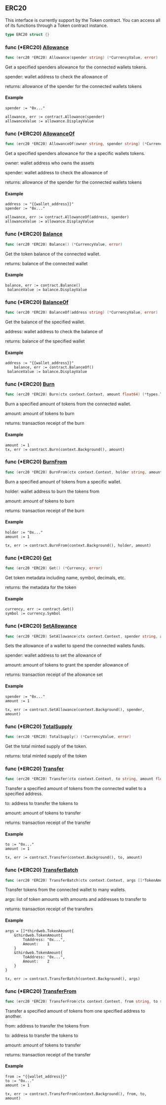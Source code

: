 
## ERC20

This interface is currently support by the Token contract\. You can access all of its functions through a Token contract instance\.

```go
type ERC20 struct {}
```

### func \(\*ERC20\) [Allowance](<https://github.com/thirdweb-dev/go-sdk/blob/main/thirdweb/erc20.go#L104>)

```go
func (erc20 *ERC20) Allowance(spender string) (*CurrencyValue, error)
```

Get a specified spenders allowance for the connected wallets tokens\.

spender: wallet address to check the allowance of

returns: allowance of the spender for the connected wallets tokens

#### Example

```
spender := "0x..."

allowance, err := contract.Allowance(spender)
allowanceValue := allowance.DisplayValue
```

### func \(\*ERC20\) [AllowanceOf](<https://github.com/thirdweb-dev/go-sdk/blob/main/thirdweb/erc20.go#L123>)

```go
func (erc20 *ERC20) AllowanceOf(owner string, spender string) (*CurrencyValue, error)
```

Get a specified spenders allowance for the a specific wallets tokens\.

owner: wallet address who owns the assets

spender: wallet address to check the allowance of

returns: allowance of the spender for the connected wallets tokens

#### Example

```
address := "{{wallet_address}}"
spender := "0x..."

allowance, err := contract.AllowanceOf(address, spender)
allowanceValue := allowance.DisplayValue
```

### func \(\*ERC20\) [Balance](<https://github.com/thirdweb-dev/go-sdk/blob/main/thirdweb/erc20.go#L56>)

```go
func (erc20 *ERC20) Balance() (*CurrencyValue, error)
```

Get the token balance of the connected wallet\.

returns: balance of the connected wallet

#### Example

```
balance, err := contract.Balance()
 balanceValue := balance.DisplayValue
```

### func \(\*ERC20\) [BalanceOf](<https://github.com/thirdweb-dev/go-sdk/blob/main/thirdweb/erc20.go#L71>)

```go
func (erc20 *ERC20) BalanceOf(address string) (*CurrencyValue, error)
```

Get the balance of the specified wallet\.

address: wallet address to check the balance of

returns: balance of the specified wallet

#### Example

```
address := "{{wallet_address}}"
	balance, err := contract.BalanceOf()
 balanceValue := balance.DisplayValue
```

### func \(\*ERC20\) [Burn](<https://github.com/thirdweb-dev/go-sdk/blob/main/thirdweb/erc20.go#L294>)

```go
func (erc20 *ERC20) Burn(ctx context.Context, amount float64) (*types.Transaction, error)
```

Burn a specified amount of tokens from the connected wallet\.

amount: amount of tokens to burn

returns: transaction receipt of the burn

#### Example

```
amount := 1
tx, err := contract.Burn(context.Background(), amount)
```

### func \(\*ERC20\) [BurnFrom](<https://github.com/thirdweb-dev/go-sdk/blob/main/thirdweb/erc20.go#L326>)

```go
func (erc20 *ERC20) BurnFrom(ctx context.Context, holder string, amount float64) (*types.Transaction, error)
```

Burn a specified amount of tokens from a specific wallet\.

holder: wallet address to burn the tokens from

amount: amount of tokens to burn

returns: transaction receipt of the burn

#### Example

```
holder := "0x..."
amount := 1

tx, err := contract.BurnFrom(context.Background(), holder, amount)
```

### func \(\*ERC20\) [Get](<https://github.com/thirdweb-dev/go-sdk/blob/main/thirdweb/erc20.go#L44>)

```go
func (erc20 *ERC20) Get() (*Currency, error)
```

Get token metadata including name, symbol, decimals, etc\.

returns: the metadata for the token

#### Example

```
currency, err := contract.Get()
symbol := currency.Symbol
```

### func \(\*ERC20\) [SetAllowance](<https://github.com/thirdweb-dev/go-sdk/blob/main/thirdweb/erc20.go#L213>)

```go
func (erc20 *ERC20) SetAllowance(ctx context.Context, spender string, amount float64) (*types.Transaction, error)
```

Sets the allowance of a wallet to spend the connected wallets funds\.

spender: wallet address to set the allowance of

amount: amount of tokens to grant the spender allowance of

returns: transaction receipt of the allowance set

#### Example

```
spender := "0x..."
amount := 1

tx, err := contract.SetAllowance(context.Background(), spender, amount)
```

### func \(\*ERC20\) [TotalSupply](<https://github.com/thirdweb-dev/go-sdk/blob/main/thirdweb/erc20.go#L83>)

```go
func (erc20 *ERC20) TotalSupply() (*CurrencyValue, error)
```

Get the total minted supply of the token\.

returns: total minted supply of the token

### func \(\*ERC20\) [Transfer](<https://github.com/thirdweb-dev/go-sdk/blob/main/thirdweb/erc20.go#L146>)

```go
func (erc20 *ERC20) Transfer(ctx context.Context, to string, amount float64) (*types.Transaction, error)
```

Transfer a specified amount of tokens from the connected wallet to a specified address\.

to: address to transfer the tokens to

amount: amount of tokens to transfer

returns: transaction receipt of the transfer

#### Example

```
to := "0x..."
amount := 1

tx, err := contract.Transfer(context.Background(), to, amount)
```

### func \(\*ERC20\) [TransferBatch](<https://github.com/thirdweb-dev/go-sdk/blob/main/thirdweb/erc20.go#L251>)

```go
func (erc20 *ERC20) TransferBatch(ctx context.Context, args []*TokenAmount) (*types.Transaction, error)
```

Transfer tokens from the connected wallet to many wallets\.

args: list of token amounts with amounts and addresses to transfer to

returns: transaction receipt of the transfers

#### Example

```
args = []*thirdweb.TokenAmount{
	&thirdweb.TokenAmount{
		ToAddress: "0x...",
		Amount:    1
	}
	&thirdweb.TokenAmount{
		ToAddress: "0x...",
		Amount:    2
	}
}

tx, err := contract.TransferBatch(context.Background(), args)
```

### func \(\*ERC20\) [TransferFrom](<https://github.com/thirdweb-dev/go-sdk/blob/main/thirdweb/erc20.go#L181>)

```go
func (erc20 *ERC20) TransferFrom(ctx context.Context, from string, to string, amount float64) (*types.Transaction, error)
```

Transfer a specified amount of tokens from one specified address to another\.

from: address to transfer the tokens from

to: address to transfer the tokens to

amount: amount of tokens to transfer

returns: transaction receipt of the transfer

#### Example

```
from := "{{wallet_address}}"
to := "0x..."
amount := 1

tx, err := contract.TransferFrom(context.Background(), from, to, amount)
```
